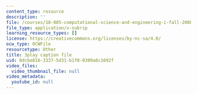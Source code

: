 ```yaml
---
content_type: resource
description: ''
file: /courses/18-085-computational-science-and-engineering-i-fall-2008/8dcbe81633375d31b1f00309a6c1692f_wt7UJckgvxs.vtt
file_type: application/x-subrip
learning_resource_types: []
license: https://creativecommons.org/licenses/by-nc-sa/4.0/
ocw_type: OCWFile
resourcetype: Other
title: 3play caption file
uid: 8dcbe816-3337-5d31-b1f0-0309a6c1692f
video_files:
  video_thumbnail_file: null
video_metadata:
  youtube_id: null
---
```

